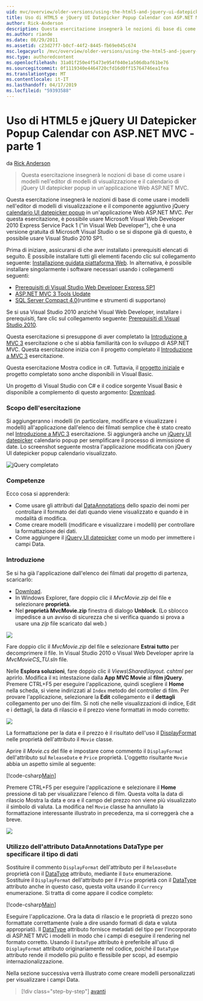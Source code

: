 ```yaml
---
uid: mvc/overview/older-versions/using-the-html5-and-jquery-ui-datepicker-popup-calendar-with-aspnet-mvc/using-the-html5-and-jquery-ui-datepicker-popup-calendar-with-aspnet-mvc-part-1
title: Uso di HTML5 e jQuery UI Datepicker Popup Calendar con ASP.NET MVC - parte 1 | Microsoft Docs
author: Rick-Anderson
description: Questa esercitazione insegnerà le nozioni di base di come usare i modelli nell'editor di modelli di visualizzazione e il calendario jQuery UI datepicker popup in MV un ASP.NET...
ms.author: riande
ms.date: 08/29/2011
ms.assetid: c23d27f7-b0cf-44f2-8445-fb69e045c674
msc.legacyurl: /mvc/overview/older-versions/using-the-html5-and-jquery-ui-datepicker-popup-calendar-with-aspnet-mvc/using-the-html5-and-jquery-ui-datepicker-popup-calendar-with-aspnet-mvc-part-1
msc.type: authoredcontent
ms.openlocfilehash: 31a01f250e4f5473e954f040e1a506dbaf61be76
ms.sourcegitcommit: 0f1119340e4464720cfd16d0ff15764746ea1fea
ms.translationtype: MT
ms.contentlocale: it-IT
ms.lasthandoff: 04/17/2019
ms.locfileid: "59393588"
---
```

# <a name="using-the-html5-and-jquery-ui-datepicker-popup-calendar-with-aspnet-mvc---part-1"></a>Uso di HTML5 e jQuery UI Datepicker Popup Calendar con ASP.NET MVC - parte 1

da [Rick Anderson]((https://twitter.com/RickAndMSFT))

> Questa esercitazione insegnerà le nozioni di base di come usare i modelli nell'editor di modelli di visualizzazione e il calendario di jQuery UI datepicker popup in un'applicazione Web ASP.NET MVC.


Questa esercitazione insegnerà le nozioni di base di come usare i modelli nell'editor di modelli di visualizzazione e il componente aggiuntivo jQuery [calendario UI datepicker popup](http://plugins.jquery.com/project/datepicker) in un'applicazione Web ASP.NET MVC. Per questa esercitazione, è possibile usare Microsoft Visual Web Developer 2010 Express Service Pack 1 (&quot;in Visual Web Developer&quot;), che è una versione gratuita di Microsoft Visual Studio o se si dispone già di questo, è possibile usare Visual Studio 2010 SP1.

Prima di iniziare, assicurarsi di che aver installato i prerequisiti elencati di seguito. È possibile installare tutti gli elementi facendo clic sul collegamento seguente: [Installazione guidata piattaforma Web](https://www.microsoft.com/web/gallery/install.aspx?appid=VWD2010SP1Pack). In alternativa, è possibile installare singolarmente i software necessari usando i collegamenti seguenti:

- [Prerequisiti di Visual Studio Web Developer Express SP1](https://www.microsoft.com/web/gallery/install.aspx?appid=VWD2010SP1Pack)
- [ASP.NET MVC 3 Tools Update](https://www.microsoft.com/web/gallery/install.aspx?appsxml=&amp;appid=MVC3)
- [SQL Server Compact 4.0](https://www.microsoft.com/web/gallery/install.aspx?appid=SQLCE;SQLCEVSTools_4_0)(runtime e strumenti di supportano)

Se si usa Visual Studio 2010 anziché Visual Web Developer, installare i prerequisiti, fare clic sul collegamento seguente: [Prerequisiti di Visual Studio 2010](https://www.microsoft.com/web/gallery/install.aspx?appsxml=&amp;appid=VS2010SP1Pack).

Questa esercitazione si presuppone di aver completato la [Introduzione a MVC 3](../getting-started-with-aspnet-mvc3/cs/intro-to-aspnet-mvc-3.md) esercitazione o che si abbia familiarità con lo sviluppo di ASP.NET MVC. Questa esercitazione inizia con il progetto completato il [Introduzione a MVC 3](../getting-started-with-aspnet-mvc3/cs/intro-to-aspnet-mvc-3.md) esercitazione.

Questa esercitazione Mostra codice in c#. Tuttavia, il [progetto iniziale](https://archive.msdn.microsoft.com/Project/Download/FileDownload.aspx?ProjectName=aspnetmvcsamples&amp;DownloadId=15800) e progetto completato sono anche disponibili in Visual Basic.

Un progetto di Visual Studio con C# e il codice sorgente Visual Basic è disponibile a complemento di questo argomento: [Download](https://archive.msdn.microsoft.com/Project/Download/FileDownload.aspx?ProjectName=aspnetmvcsamples&amp;DownloadId=15800).

### <a name="what-youll-build"></a>Scopo dell'esercitazione

Si aggiungeranno i modelli (in particolare, modificare e visualizzare i modelli) all'applicazione dall'elenco dei filmati semplice che è stato creato nel [Introduzione a MVC 3](../getting-started-with-aspnet-mvc3/cs/intro-to-aspnet-mvc-3.md) esercitazione. Si aggiungerà anche un [jQuery UI datepicker](http://jqueryui.com/demos/datepicker/) calendario popup per semplificare il processo di immissione di date. Lo screenshot seguente mostra l'applicazione modificata con jQuery UI datepicker popup calendario visualizzato.

![jQuery completato](using-the-html5-and-jquery-ui-datepicker-popup-calendar-with-aspnet-mvc-part-1/_static/image1.png)

### <a name="skills-youll-learn"></a>Competenze

Ecco cosa si apprenderà:

- Come usare gli attributi dal [DataAnnotations](https://msdn.microsoft.com/library/system.componentmodel.dataannotations.aspx) dello spazio dei nomi per controllare il formato dei dati quando viene visualizzato e quando è in modalità di modifica.
- Come creare modelli (modificare e visualizzare i modelli) per controllare la formattazione dei dati.
- Come aggiungere il [jQuery UI datepicker](http://jqueryui.com/demos/datepicker/) come un modo per immettere i campi Data.

### <a name="getting-started"></a>Introduzione

Se si ha già l'applicazione dall'elenco dei filmati dal progetto di partenza, scaricarlo: 

* [Download](https://code.msdn.microsoft.com/Introduction-to-MVC-3-10d1b098).
* In Windows Explorer, fare doppio clic il *MvcMovie.zip* del file e selezionare **proprietà**. 
* Nel **proprietà MvcMovie.zip** finestra di dialogo **Unblock**. (Lo sblocco impedisce a un avviso di sicurezza che si verifica quando si prova a usare una *zip* file scaricato dal web.)

![](using-the-html5-and-jquery-ui-datepicker-popup-calendar-with-aspnet-mvc-part-1/_static/image2.png)

Fare doppio clic il *MvcMovie.zip* del file e selezionare **Estrai tutto** per decomprimere il file. In Visual Studio 2010 o Visual Web Developer aprire la *MvcMovieCS\_TU.sln* file.

Nelle **Esplora soluzioni**, fare doppio clic il *Views\Shared\\layout. cshtml* per aprirlo. Modifica il `H1` intestazione dalla **App MVC Movie** al **film jQuery**. Premere CTRL+F5 per eseguire l'applicazione, quindi scegliere il **Home** nella scheda, si viene indirizzati al `Index` metodo del controller di film. Per provare l'applicazione, selezionare la **Edit** collegamento e il **dettagli** collegamento per uno dei film. Si noti che nelle visualizzazioni di indice, Edit e i dettagli, la data di rilascio e il prezzo viene formattati in modo corretto:

![](using-the-html5-and-jquery-ui-datepicker-popup-calendar-with-aspnet-mvc-part-1/_static/image3.png)

La formattazione per la data e il prezzo è il risultato dell'uso il [DisplayFormat](https://msdn.microsoft.com/library/system.componentmodel.dataannotations.displayformatattribute.aspx) nelle proprietà dell'attributo il `Movie` classe.

Aprire il *Movie.cs* del file e impostare come commento il `DisplayFormat` dell'attributo sul `ReleaseDate` e `Price` proprietà. L'oggetto risultante `Movie` abbia un aspetto simile al seguente:

[!code-csharp[Main](using-the-html5-and-jquery-ui-datepicker-popup-calendar-with-aspnet-mvc-part-1/samples/sample1.cs)]

Premere CTRL+F5 per eseguire l'applicazione e selezionare il **Home** pressione di tab per visualizzare l'elenco di film. Questa volta la data di rilascio Mostra la data e ora e il campo del prezzo non viene più visualizzato il simbolo di valuta. La modifica nel `Movie` classe ha annullato la formattazione interessante illustrato in precedenza, ma si correggerà che a breve.

![](using-the-html5-and-jquery-ui-datepicker-popup-calendar-with-aspnet-mvc-part-1/_static/image4.png)

### <a name="using-the-dataannotations-datatype-attribute-to-specify-the-data-type"></a>Utilizzo dell'attributo DataAnnotations DataType per specificare il tipo di dati

Sostituire il commento `DisplayFormat` dell'attributo per il `ReleaseDate` proprietà con il [DataType](https://msdn.microsoft.com/library/system.componentmodel.dataannotations.datatype.aspx) attributo, mediante il `Date` enumerazione. Sostituire il `DisplayFormat` dell'attributo per il `Price` proprietà con il [DataType](https://msdn.microsoft.com/library/system.componentmodel.dataannotations.datatype.aspx) attributo anche in questo caso, questa volta usando il `Currency` enumerazione. Si tratta di come appare il codice completo:

[!code-csharp[Main](using-the-html5-and-jquery-ui-datepicker-popup-calendar-with-aspnet-mvc-part-1/samples/sample2.cs)]

Eseguire l'applicazione. Ora la data di rilascio e le proprietà di prezzo sono formattate correttamente (vale a dire usando formati di data e valuta appropriati). Il [DataType](https://msdn.microsoft.com/library/system.componentmodel.dataannotations.datatype.aspx) attributo fornisce metadati del tipo per l'incorporato di ASP.NET MVC i modelli in modo che i campi di eseguire il rendering nel formato corretto. Usando il `DataType` attributo è preferibile all'uso di `DisplayFormat` attributo originariamente nel codice, poiché il `DataType` attributo rende il modello più pulito e flessibile per scopi, ad esempio internazionalizzazione.

Nella sezione successiva verrà illustrato come creare modelli personalizzati per visualizzare i campi Data.

> [!div class="step-by-step"]
> [avanti](using-the-html5-and-jquery-ui-datepicker-popup-calendar-with-aspnet-mvc-part-2.md)
